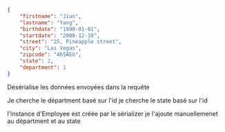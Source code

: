 ```json
{
    "firstname": "Jian",
    "lastname": "Yang",
    "birthdate": "1990-01-01",
    "startdate": "2000-12-10",
    "street": "25, Pineapple street",
    "city": "Las Vegas",
    "zipcode": "465AEG",
    "state": 2,
    "department": 1
}
```

Désérialise les données envoyées dans la requête

Je cherche le départment basé sur l'id
je cherche le state basé sur l'id

l'instance d'Employee est créée par le sérializer
je l'ajoute manuellemenet au départment et au state
